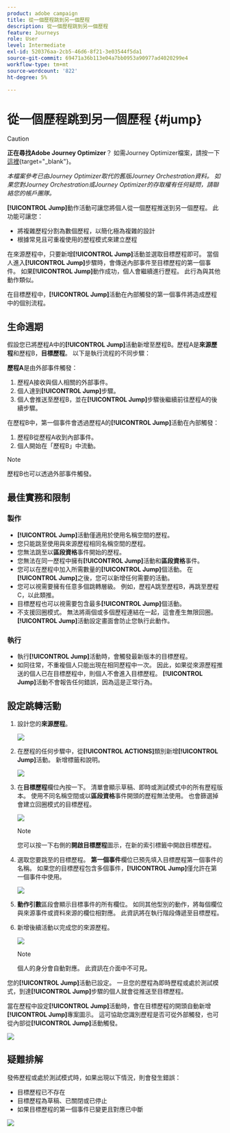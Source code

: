 ```yaml
---
product: adobe campaign
title: 從一個歷程跳到另一個歷程
description: 從一個歷程跳到另一個歷程
feature: Journeys
role: User
level: Intermediate
exl-id: 520376aa-2cb5-46d6-8f21-3e03544f5da1
source-git-commit: 69471a36b113e04a7bb0953a90977ad4020299e4
workflow-type: tm+mt
source-wordcount: '822'
ht-degree: 5%

---
```


# 從一個歷程跳到另一個歷程 {#jump}


>[!CAUTION]
>
>**正在尋找Adobe Journey Optimizer**？ 如需Journey Optimizer檔案，請按一下[這裡](https://experienceleague.adobe.com/zh-hant/docs/journey-optimizer/using/ajo-home){target="_blank"}。
>
>
>_本檔案參考已由Journey Optimizer取代的舊版Journey Orchestration資料。 如果您對Journey Orchestration或Journey Optimizer的存取權有任何疑問，請聯絡您的帳戶團隊。_



**[!UICONTROL Jump]**&#x200B;動作活動可讓您將個人從一個歷程推送到另一個歷程。 此功能可讓您：

* 將複雜歷程分割為數個歷程，以簡化極為複雜的設計
* 根據常見且可重複使用的歷程模式來建立歷程

在來源歷程中，只要新增&#x200B;**[!UICONTROL Jump]**&#x200B;活動並選取目標歷程即可。 當個人進入&#x200B;**[!UICONTROL Jump]**&#x200B;步驟時，會傳送內部事件至目標歷程的第一個事件。 如果&#x200B;**[!UICONTROL Jump]**&#x200B;動作成功，個人會繼續進行歷程。 此行為與其他動作類似。

在目標歷程中，**[!UICONTROL Jump]**&#x200B;活動在內部觸發的第一個事件將造成歷程中的個別流程。

## 生命週期

假設您已將歷程A中的&#x200B;**[!UICONTROL Jump]**&#x200B;活動新增至歷程B。歷程A是&#x200B;**來源歷程**&#x200B;和歷程B，**目標歷程**。
以下是執行流程的不同步驟：

**歷程A**&#x200B;是由外部事件觸發：

1. 歷程A接收與個人相關的外部事件。
1. 個人達到&#x200B;**[!UICONTROL Jump]**&#x200B;步驟。
1. 個人會推送至歷程B，並在&#x200B;**[!UICONTROL Jump]**&#x200B;步驟後繼續前往歷程A的後續步驟。

在歷程B中，第一個事件會透過歷程A的&#x200B;**[!UICONTROL Jump]**&#x200B;活動在內部觸發：

1. 歷程B從歷程A收到內部事件。
1. 個人開始在「歷程B」中流動。

>[!NOTE]
>
>歷程B也可以透過外部事件觸發。

## 最佳實務和限制

### 製作

* **[!UICONTROL Jump]**&#x200B;活動僅適用於使用名稱空間的歷程。
* 您只能跳至使用與來源歷程相同名稱空間的歷程。
* 您無法跳至以&#x200B;**區段資格**&#x200B;事件開始的歷程。
* 您無法在同一歷程中擁有&#x200B;**[!UICONTROL Jump]**&#x200B;活動和&#x200B;**區段資格**&#x200B;事件。
* 您可以在歷程中加入所需數量的&#x200B;**[!UICONTROL Jump]**&#x200B;個活動。 在&#x200B;**[!UICONTROL Jump]**&#x200B;之後，您可以新增任何需要的活動。
* 您可以視需要擁有任意多個跳轉層級。 例如，歷程A跳至歷程B，再跳至歷程C，以此類推。
* 目標歷程也可以視需要包含最多&#x200B;**[!UICONTROL Jump]**&#x200B;個活動。
* 不支援回圈模式。 無法將兩個或多個歷程連結在一起，這會產生無限回圈。 **[!UICONTROL Jump]**&#x200B;活動設定畫面會防止您執行此動作。

### 執行

* 執行&#x200B;**[!UICONTROL Jump]**&#x200B;活動時，會觸發最新版本的目標歷程。
* 如同往常，不重複個人只能出現在相同歷程中一次。 因此，如果從來源歷程推送的個人已在目標歷程中，則個人不會進入目標歷程。 **[!UICONTROL Jump]**&#x200B;活動不會報告任何錯誤，因為這是正常行為。

## 設定跳轉活動

1. 設計您的&#x200B;**來源歷程**。

   ![](../assets/jump1.png)

1. 在歷程的任何步驟中，從&#x200B;**[!UICONTROL ACTIONS]**&#x200B;類別新增&#x200B;**[!UICONTROL Jump]**&#x200B;活動。 新增標籤和說明。

   ![](../assets/jump2.png)

1. 在&#x200B;**目標歷程**&#x200B;欄位內按一下。
清單會顯示草稿、即時或測試模式中的所有歷程版本。 使用不同名稱空間或以&#x200B;**區段資格**&#x200B;事件開頭的歷程無法使用。 也會篩選掉會建立回圈模式的目標歷程。

   ![](../assets/jump3.png)

   >[!NOTE]
   >
   >您可以按一下右側的&#x200B;**開啟目標歷程**&#x200B;圖示，在新的索引標籤中開啟目標歷程。

1. 選取您要跳至的目標歷程。
**第一個事件**&#x200B;欄位已預先填入目標歷程第一個事件的名稱。 如果您的目標歷程包含多個事件，**[!UICONTROL Jump]**&#x200B;僅允許在第一個事件中使用。

   ![](../assets/jump4.png)

1. **動作引數**&#x200B;區段會顯示目標事件的所有欄位。 如同其他型別的動作，將每個欄位與來源事件或資料來源的欄位相對應。 此資訊將在執行階段傳遞至目標歷程。
1. 新增後續活動以完成您的來源歷程。

   ![](../assets/jump5.png)


   >[!NOTE]
   >
   >個人的身分會自動對應。 此資訊在介面中不可見。

您的&#x200B;**[!UICONTROL Jump]**&#x200B;活動已設定。 一旦您的歷程為即時歷程或處於測試模式，到達&#x200B;**[!UICONTROL Jump]**&#x200B;步驟的個人就會從推送至目標歷程。

當在歷程中設定&#x200B;**[!UICONTROL Jump]**&#x200B;活動時，會在目標歷程的開頭自動新增&#x200B;**[!UICONTROL Jump]**&#x200B;專案圖示。 這可協助您識別歷程是否可從外部觸發，也可從內部從&#x200B;**[!UICONTROL Jump]**&#x200B;活動觸發。

![](../assets/jump7.png)

## 疑難排解

發佈歷程或處於測試模式時，如果出現以下情況，則會發生錯誤：
* 目標歷程已不存在
* 目標歷程為草稿、已關閉或已停止
* 如果目標歷程的第一個事件已變更且對應已中斷

![](../assets/jump6.png)
